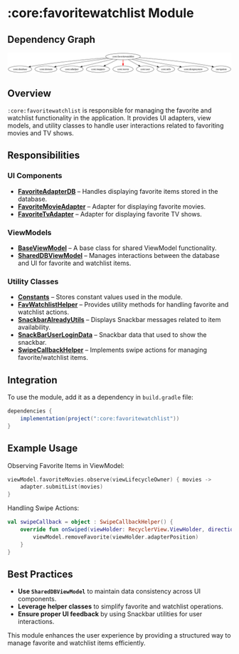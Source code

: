 # :core:favoritewatchlist Module

## Dependency Graph  

![Dependency graph](../../docs/images/module-graphs/core-favoritewatchlist.svg)  

## Overview

`:core:favoritewatchlist` is responsible for managing the favorite and watchlist functionality in the application. It provides UI adapters, view models, and utility classes to handle user interactions related to favoriting movies and TV shows.

## Responsibilities

### UI Components

- **[FavoriteAdapterDB](../favoritewatchlist/src/main/kotlin/com/waffiq/bazz_movies/core/favoritewatchlist/ui/adapter/FavoriteAdapterDB.kt)** – Handles displaying favorite items stored in the database.
- **[FavoriteMovieAdapter](../favoritewatchlist/src/main/kotlin/com/waffiq/bazz_movies/core/favoritewatchlist/ui/adapter/FavoriteMovieAdapter.kt)** – Adapter for displaying favorite movies.
- **[FavoriteTvAdapter](../favoritewatchlist/src/main/kotlin/com/waffiq/bazz_movies/core/favoritewatchlist/ui/adapter/FavoriteTvAdapter.kt)** – Adapter for displaying favorite TV shows.

### ViewModels

- **[BaseViewModel](../favoritewatchlist/src/main/kotlin/com/waffiq/bazz_movies/core/favoritewatchlist/ui/viewmodel/BaseViewModel.kt)** – A base class for shared ViewModel functionality.
- **[SharedDBViewModel](../favoritewatchlist/src/main/kotlin/com/waffiq/bazz_movies/core/favoritewatchlist/ui/viewmodel/SharedDBViewModel.kt)** – Manages interactions between the database and UI for favorite and watchlist items.

### Utility Classes

- **[Constants](../favoritewatchlist/src/main/kotlin/com/waffiq/bazz_movies/core/favoritewatchlist/utils/common/Constants.kt)** – Stores constant values used in the module.
- **[FavWatchlistHelper](../favoritewatchlist/src/main/kotlin/com/waffiq/bazz_movies/core/favoritewatchlist/utils/helpers/FavWatchlistHelper.kt)** – Provides utility methods for handling favorite and watchlist actions.
- **[SnackbarAlreadyUtils](../favoritewatchlist/src/main/kotlin/com/waffiq/bazz_movies/core/favoritewatchlist/utils/helpers/SnackbarAlreadyUtils.kt)** – Displays Snackbar messages related to item availability.
- **[SnackBarUserLoginData](../favoritewatchlist/src/main/kotlin/com/waffiq/bazz_movies/core/favoritewatchlist/utils/helpers/SnackBarUserLoginData.kt)** – Snackbar data that used to show the snackbar.
- **[SwipeCallbackHelper](../favoritewatchlist/src/main/kotlin/com/waffiq/bazz_movies/core/favoritewatchlist/utils/helpers/SwipeCallbackHelper.kt)** – Implements swipe actions for managing favorite/watchlist items.

## Integration

To use the module, add it as a dependency in `build.gradle` file:

```gradle
dependencies {
    implementation(project(":core:favoritewatchlist"))
}
```

## Example Usage

Observing Favorite Items in ViewModel:

```kotlin
viewModel.favoriteMovies.observe(viewLifecycleOwner) { movies ->
    adapter.submitList(movies)
}
```

Handling Swipe Actions:

```kotlin
val swipeCallback = object : SwipeCallbackHelper() {
    override fun onSwiped(viewHolder: RecyclerView.ViewHolder, direction: Int) {
        viewModel.removeFavorite(viewHolder.adapterPosition)
    }
}
```

## Best Practices

- **Use `SharedDBViewModel`** to maintain data consistency across UI components.
- **Leverage helper classes** to simplify favorite and watchlist operations.
- **Ensure proper UI feedback** by using Snackbar utilities for user interactions.

This module enhances the user experience by providing a structured way to manage favorite and watchlist items efficiently.
